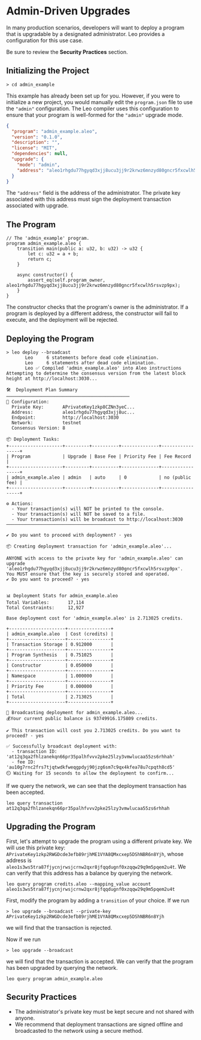 # Admin-Driven Upgrades
In many production scenarios, developers will want to deploy a program that is upgradable by a designated administrator.
Leo provides a configuration for this use case.

Be sure to review the **Security Practices** section.

## Initializing the Project

```
> cd admin_example
```
This example has already been set up for you.
However, if you were to initialize a new project, you would manually edit the `program.json` file to use the `"admin"` configuration.
The Leo compiler uses this configuration to ensure that your program is well-formed for the `"admin"` upgrade mode.

```json
{
  "program": "admin_example.aleo",
  "version": "0.1.0",
  "description": "",
  "license": "MIT",
  "dependencies": null,
  "upgrade": {
    "mode": "admin",
    "address": "aleo1rhgdu77hgyqd3xjj8ucu3jj9r2krwz6mnzyd80gncr5fxcwlh5rsvzp9px"
  }
}
```

The `"address"` field is the address of the administrator.
The private key associated with this address must sign the deployment transaction associated with upgrade.

## The Program

```leo
// The 'admin_example' program.
program admin_example.aleo {
    transition main(public a: u32, b: u32) -> u32 {
        let c: u32 = a + b;
        return c;
    }

    async constructor() {
        assert_eq(self.program_owner, aleo1rhgdu77hgyqd3xjj8ucu3jj9r2krwz6mnzyd80gncr5fxcwlh5rsvzp9px);
    }
}
```

The constructor checks that the program's owner is the administrator.
If a program is deployed by a different address, the constructor will fail to execute, and the deployment will be rejected.

## Deploying the Program
```
> leo deploy --broadcast
       Leo     6 statements before dead code elimination.
       Leo     6 statements after dead code elimination.
       Leo ✅ Compiled 'admin_example.aleo' into Aleo instructions
Attempting to determine the consensus version from the latest block height at http://localhost:3030...

🛠️  Deployment Plan Summary
──────────────────────────────────────────────
🔧 Configuration:
  Private Key:       APrivateKey1zkp8CZNn3yeC...
  Address:           aleo1rhgdu77hgyqd3xjj8uc...
  Endpoint:          http://localhost:3030
  Network:           testnet
  Consensus Version: 8

📦 Deployment Tasks:
+--------------------+---------+----------+--------------+-----------------+
| Program            | Upgrade | Base Fee | Priority Fee | Fee Record      |
+--------------------+---------+----------+--------------+-----------------+
| admin_example.aleo | admin   | auto     | 0            | no (public fee) |
+--------------------+---------+----------+--------------+-----------------+

⚙️ Actions:
  - Your transaction(s) will NOT be printed to the console.
  - Your transaction(s) will NOT be saved to a file.
  - Your transaction(s) will be broadcast to http://localhost:3030
──────────────────────────────────────────────

✔ Do you want to proceed with deployment? · yes

📦 Creating deployment transaction for 'admin_example.aleo'...

ANYONE with access to the private key for 'admin_example.aleo' can upgrade 'aleo1rhgdu77hgyqd3xjj8ucu3jj9r2krwz6mnzyd80gncr5fxcwlh5rsvzp9px'.
You MUST ensure that the key is securely stored and operated.
✔ Do you want to proceed? · yes


📊 Deployment Stats for admin_example.aleo
Total Variables:       17,114
Total Constraints:     12,927

Base deployment cost for 'admin_example.aleo' is 2.713025 credits.

+---------------------+----------------+
| admin_example.aleo  | Cost (credits) |
+---------------------+----------------+
| Transaction Storage | 0.912000       |
+---------------------+----------------+
| Program Synthesis   | 0.751025       |
+---------------------+----------------+
| Constructor         | 0.050000       |
+---------------------+----------------+
| Namespace           | 1.000000       |
+---------------------+----------------+
| Priority Fee        | 0.000000       |
+---------------------+----------------+
| Total               | 2.713025       |
+---------------------+----------------+

📡 Broadcasting deployment for admin_example.aleo...
💰Your current public balance is 93749916.175809 credits.

✔ This transaction will cost you 2.713025 credits. Do you want to proceed? · yes

✅ Successfully broadcast deployment with:
  - transaction ID: 'at12q3qa2fhlzanekqn66pr35palhfvvv2pke25lzy3vmwlucaa55zs6rhhah'
  - fee ID: 'au10g7rnc2frs7tjqtwdkfweqgpdyj90jzg6sm7c9qx4kfea78u7cpqth8cd5'
⏲️ Waiting for 15 seconds to allow the deployment to confirm...
```

If we query the network, we can see that the deployment transaction has been accepted.
```
leo query transaction at12q3qa2fhlzanekqn66pr35palhfvvv2pke25lzy3vmwlucaa55zs6rhhah
```

## Upgrading the Program
First, let's attempt to upgrade the program using a different private key.
We will use this private key: `APrivateKey1zkp2RWGDcde3efb89rjhME1VYA8QMxcxep5DShNBR6n8Yjh`, whose address is `aleo1s3ws5tra87fjycnjrwsjcrnw2qxr8jfqqdugnf0xzqqw29q9m5pqem2u4t`.
We can verify that this address has a balance by querying the network.
```
leo query program credits.aleo --mapping_value account aleo1s3ws5tra87fjycnjrwsjcrnw2qxr8jfqqdugnf0xzqqw29q9m5pqem2u4t
```

First, modify the program by adding a `transition` of your choice.
If we run 
```
> leo upgrade --broadcast --private-key APrivateKey1zkp2RWGDcde3efb89rjhME1VYA8QMxcxep5DShNBR6n8Yjh
```
we will find that the transaction is rejected.

Now if we run
```
> leo upgrade --broadcast
```
we will find that the transaction is accepted. 
We can verify that the program has been upgraded by querying the network.
```
leo query program admin_example.aleo
```

## Security Practices
- The administrator's private key must be kept secure and not shared with anyone.
- We recommend that deployment transactions are signed offline and broadcasted to the network using a secure method.
